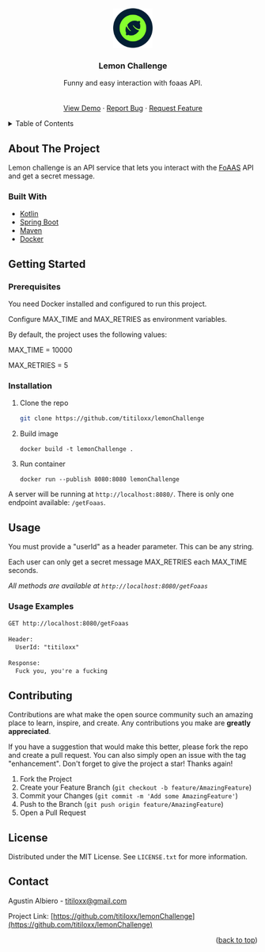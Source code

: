 
_<!-- PROJECT LOGO -->_
<br />
<div align="center">
  <a href="https://github.com/titiloxx/lemonChallenge">
    <img src="images/logo.jpg" alt="Logo" width="80" height="80">
  </a>

<h3 align="center">Lemon Challenge</h3>

  <p align="center">
    Funny and easy interaction with foaas API.
    <br />
    <br />
    <br />
    <a href="https://lemonchallenge.kgji2b94avk8e.us-east-1.cs.amazonlightsail.com/getFoaas">View Demo</a>
    ·
    <a href="https://github.com/titiloxx/lemonChallenge/issues">Report Bug</a>
    ·
    <a href="https://github.com/titiloxx/lemonChallenge/issues">Request Feature</a>
  </p>
</div>

<!-- TABLE OF CONTENTS -->
<details>
  <summary>Table of Contents</summary>
  <ol>
    <li>
      <a href="#about-the-project">About The Project</a>
      <ul>
        <li><a href="#built-with">Built With</a></li>
      </ul>
    </li>
    <li>
      <a href="#getting-started">Getting Started</a>
      <ul>
        <li><a href="#prerequisites">Prerequisites</a></li>
        <li><a href="#installation">Installation</a></li>
      </ul>
    </li>
    <li><a href="#usage">Usage</a></li>
    <li><a href="#license">License</a></li>
    <li><a href="#contact">Contact</a></li>
  </ol>
</details>



<!-- ABOUT THE PROJECT -->
## About The Project

Lemon challenge is an API service that lets you interact with the [FoAAS](https://foaas.com) API and get a secret message.



### Built With

* [Kotlin](https://kotlinlang.org/)
* [Spring Boot](https://spring.io/projects/spring-boot)
* [Maven](https://maven.apache.org/)
* [Docker](https://www.docker.com/)




<!-- GETTING STARTED -->
## Getting Started

### Prerequisites

You need Docker installed and configured to run this project.

Configure MAX_TIME and MAX_RETRIES as environment variables.

By default, the project uses the following values:

MAX_TIME = 10000 

MAX_RETRIES = 5

### Installation

1. Clone the repo
   ```sh
   git clone https://github.com/titiloxx/lemonChallenge
   ```
2. Build image
   ```
   docker build -t lemonChallenge .
   ```
3. Run container
   ```
   docker run --publish 8080:8080 lemonChallenge
   ```

A server will be running at `http://localhost:8080/`. There is only one endpoint available: `/getFoaas`.


<!-- USAGE EXAMPLES -->
## Usage
You must provide a "userId" as a header parameter. This can be any string.

Each user can only get a secret message MAX_RETRIES each MAX_TIME seconds.

_All methods are available at `http://localhost:8080/getFoaas`_

### Usage Examples

```
GET http://localhost:8080/getFoaas

Header:
  UserId: "titiloxx"

Response:
  Fuck you, you're a fucking
```

<!-- CONTRIBUTING -->
## Contributing

Contributions are what make the open source community such an amazing place to learn, inspire, and create. Any contributions you make are **greatly appreciated**.

If you have a suggestion that would make this better, please fork the repo and create a pull request. You can also simply open an issue with the tag "enhancement".
Don't forget to give the project a star! Thanks again!

1. Fork the Project
2. Create your Feature Branch (`git checkout -b feature/AmazingFeature`)
3. Commit your Changes (`git commit -m 'Add some AmazingFeature'`)
4. Push to the Branch (`git push origin feature/AmazingFeature`)
5. Open a Pull Request



<!-- LICENSE -->
## License

Distributed under the MIT License. See `LICENSE.txt` for more information.


<!-- CONTACT -->
## Contact

Agustin Albiero  - titiloxx@gmail.com

Project Link: [https://github.com/titiloxx/lemonChallenge](https://github.com/titiloxx/lemonChallenge)

<p align="right">(<a href="#top">back to top</a>)</p>

<!-- MARKDOWN LINKS & IMAGES -->
<!-- https://www.markdownguide.org/basic-syntax/#reference-style-links -->
[contributors-shield]: https://img.shields.io/github/contributors/othneildrew/lemonChallenge.svg?style=for-the-badge
[contributors-url]: https://github.com/othneildrew/lemonChallenge/graphs/contributors
[forks-shield]: https://img.shields.io/github/forks/othneildrew/lemonChallenge.svg?style=for-the-badge
[forks-url]: https://github.com/othneildrew/lemonChallenge/network/members
[stars-shield]: https://img.shields.io/github/stars/othneildrew/lemonChallenge.svg?style=for-the-badge
[stars-url]: https://github.com/othneildrew/lemonChallenge/stargazers
[issues-shield]: https://img.shields.io/github/issues/othneildrew/lemonChallenge.svg?style=for-the-badge
[issues-url]: https://github.com/othneildrew/lemonChallenge/issues
[license-shield]: https://img.shields.io/github/license/othneildrew/lemonChallenge.svg?style=for-the-badge
[license-url]: https://github.com/othneildrew/lemonChallenge/blob/master/LICENSE.txt
[linkedin-shield]: https://img.shields.io/badge/-LinkedIn-black.svg?style=for-the-badge&logo=linkedin&colorB=555
[linkedin-url]: https://linkedin.com/in/othneildrew
[product-screenshot]: images/screenshot.png